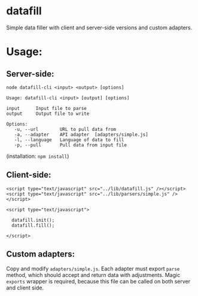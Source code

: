 # datafill

Simple data filler with client and server-side versions and custom adapters.

# Usage:

## Server-side:

    node datafill-cli <input> <output> [options]

    Usage: datafill-cli <input> [output] [options]

    input      Input file to parse
    output     Output file to write

    Options:
       -u, --url        URL to pull data from
       -a, --adapter    API adapter  [adapters/simple.js]
       -l, --language   Language of data to fill
       -p, --pull       Pull data from input file

  (installation: `npm install`)

## Client-side:

    <script type="text/javascript" src="../lib/datafill.js" /></script>
    <script type="text/javascript" src="../lib/parsers/simple.js" /></script>

    <script type="text/javascript">

      datafill.init();
      datafill.fill();

    </script>


## Custom adapters:

Copy and modify `adapters/simple.js`. Each adapter must export `parse` method, which should accept and return data with adjustments. Magic `exports` wrapper is required, because this file can be called on both server and client side.
